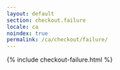 ```yaml
---
layout: default
section: checkout.failure
locale: ca
noindex: true
permalink: /ca/checkout/failure/
---
```


{% include checkout-failure.html %}
